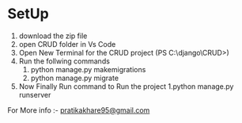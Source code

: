 # SetUp
1. download the zip file
2. open CRUD folder in Vs Code
3. Open New Terminal for the CRUD project (PS C:\django\CRUD>)
4. Run the follwing commands
    1. python manage.py makemigrations
    2. python manage.py migrate
5. Now Finally Run command to Run the project
   1.python manage.py runserver

For More info :-  pratikakhare95@gmail.com
